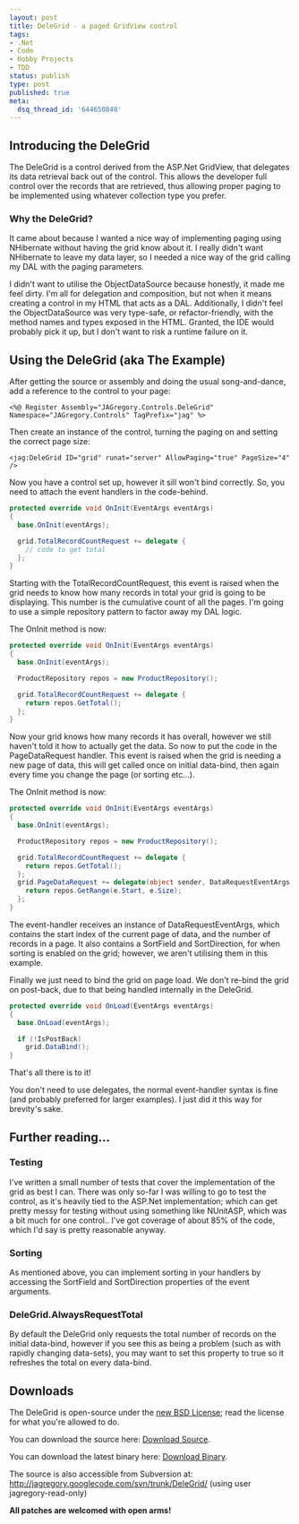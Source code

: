 ```yaml
---
layout: post
title: DeleGrid - a paged GridView control
tags:
- .Net
- Code
- Hobby Projects
- TDD
status: publish
type: post
published: true
meta:
  dsq_thread_id: '644650840'
---
```

## Introducing the DeleGrid

The DeleGrid is a control derived from the ASP.Net GridView, that delegates its data retrieval back out of the control. This allows the developer full control over the records that are retrieved, thus allowing proper paging to be implemented using whatever collection type you prefer.

### Why the DeleGrid?

It came about because I wanted a nice way of implementing paging using NHibernate without having the grid know about it. I really didn't want NHibernate to leave my data layer, so I needed a nice way of the grid calling my DAL with the paging parameters.

I didn't want to utilise the ObjectDataSource because honestly, it made me feel dirty. I'm all for delegation and composition, but not when it means creating a control in my HTML that acts as a DAL. Additionally, I didn't feel the ObjectDataSource was very type-safe, or refactor-friendly, with the method names and types exposed in the HTML. Granted, the IDE would probably pick it up, but I don't want to risk a runtime failure on it.

## Using the DeleGrid (aka The Example)

After getting the source or assembly and doing the usual song-and-dance, add a reference to the control to your page:

``` aspx-cs
<%@ Register Assembly="JAGregory.Controls.DeleGrid" Namespace="JAGregory.Controls" TagPrefix="jag" %>
```

Then create an instance of the control, turning the paging on and setting the correct page size:

``` aspx-cs
<jag:DeleGrid ID="grid" runat="server" AllowPaging="true" PageSize="4" />
```

Now you have a control set up, however it sill won't bind correctly. So, you need to attach the event handlers in the code-behind.

``` csharp
protected override void OnInit(EventArgs eventArgs)
{
  base.OnInit(eventArgs);

  grid.TotalRecordCountRequest += delegate {
    // code to get total
  };
}
```

Starting with the TotalRecordCountRequest, this event is raised when the grid needs to know how many records in total your grid is going to be displaying. This number is the cumulative count of all the pages. I'm going to use a simple repository pattern to factor away my DAL logic.

The OnInit method is now:

``` csharp
protected override void OnInit(EventArgs eventArgs)
{
  base.OnInit(eventArgs);

  ProductRepository repos = new ProductRepository();

  grid.TotalRecordCountRequest += delegate {
    return repos.GetTotal();
  };
}
```

Now your grid knows how many records it has overall, however we still haven't told it how to actually get the data. So now to put the code in the PageDataRequest handler. This event is raised when the grid is needing a new page of data, this will get called once on initial data-bind, then again every time you change the page (or sorting etc...).

The OnInit method is now:

``` csharp
protected override void OnInit(EventArgs eventArgs)
{
  base.OnInit(eventArgs);

  ProductRepository repos = new ProductRepository();

  grid.TotalRecordCountRequest += delegate {
    return repos.GetTotal();
  };
  grid.PageDataRequest += delegate(object sender, DataRequestEventArgs e) {
    return repos.GetRange(e.Start, e.Size);
  };
}
```

The event-handler receives an instance of DataRequestEventArgs, which contains the start index of the current page of data, and the number of records in a page. It also contains a SortField and SortDirection, for when sorting is enabled on the grid; however, we aren't utilising them in this example.

Finally we just need to bind the grid on page load. We don't re-bind the grid on post-back, due to that being handled internally in the DeleGrid.

``` csharp
protected override void OnLoad(EventArgs eventArgs)
{
  base.OnLoad(eventArgs);

  if (!IsPostBack)
    grid.DataBind();
}
```

That's all there is to it!

You don't need to use delegates, the normal event-handler syntax is fine (and probably preferred for larger examples). I just did it this way for brevity's sake.

## Further reading...

### Testing

I've written a small number of tests that cover the implementation of the grid as best I can. There was only so-far I was willing to go to test the control, as it's heavily tied to the ASP.Net implementation; which can get pretty messy for testing without using something like NUnitASP, which was a bit much for one control.. I've got coverage of about 85% of the code, which I'd say is pretty reasonable anyway.

### Sorting

As mentioned above, you can implement sorting in your handlers by accessing the SortField and SortDirection properties of the event arguments.

### DeleGrid.AlwaysRequestTotal

By default the DeleGrid only requests the total number of records on the initial data-bind, however if you see this as being a problem (such as with rapidly changing data-sets), you may want to set this property to true so it refreshes the total on every data-bind.

## Downloads

The DeleGrid is open-source under the <a href="http://en.wikipedia.org/wiki/BSD_licenses">new BSD License</a>; read the license for what you're allowed to do.

You can download the source here: <a href="http://jagregory.googlecode.com/files/DeleGrid-1.0-source.zip">Download Source</a>.

You can download the latest binary here: <a href="http://jagregory.googlecode.com/files/DeleGrid-1.0.zip">Download Binary</a>.

The source is also accessible from Subversion at: <a href="http://jagregory.googlecode.com/svn/trunk/DeleGrid/">http://jagregory.googlecode.com/svn/trunk/DeleGrid/</a> (using user jagregory-read-only)

<strong>All patches are welcomed with open arms!</strong>